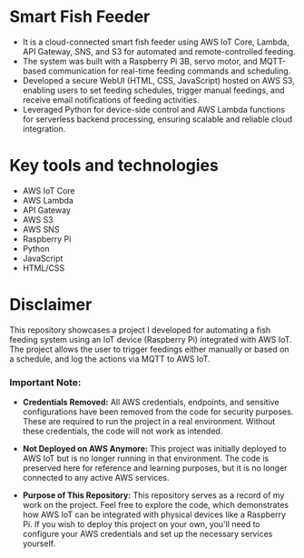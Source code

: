 # Smart Fish Feeder

- It is a cloud-connected smart fish feeder using AWS IoT Core, Lambda, API Gateway, SNS, and S3 for automated and remote-controlled feeding.
- The system was built with a Raspberry Pi 3B, servo motor, and MQTT-based communication for real-time feeding commands and scheduling.
- Developed a secure WebUI (HTML, CSS, JavaScript) hosted on AWS S3, enabling users to set feeding schedules, trigger manual feedings, and receive email notifications of feeding activities.
- Leveraged Python for device-side control and AWS Lambda functions for serverless backend processing, ensuring scalable and reliable cloud integration.

# Key tools and technologies
- AWS IoT Core
- AWS Lambda
- API Gateway
- AWS S3
- AWS SNS
- Raspberry Pi
- Python
- JavaScript
- HTML/CSS

# Disclaimer

This repository showcases a project I developed for automating a fish feeding system using an IoT device (Raspberry Pi) integrated with AWS IoT. The project allows the user to trigger feedings either manually or based on a schedule, and log the actions via MQTT to AWS IoT.

### Important Note:
- **Credentials Removed:** All AWS credentials, endpoints, and sensitive configurations have been removed from the code for security purposes. These are required to run the project in a real environment. Without these credentials, the code will not work as intended.
  
- **Not Deployed on AWS Anymore:** This project was initially deployed to AWS IoT but is no longer running in that environment. The code is preserved here for reference and learning purposes, but it is no longer connected to any active AWS services.

- **Purpose of This Repository:** This repository serves as a record of my work on the project. Feel free to explore the code, which demonstrates how AWS IoT can be integrated with physical devices like a Raspberry Pi. If you wish to deploy this project on your own, you'll need to configure your AWS credentials and set up the necessary services yourself.
